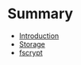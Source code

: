 # Summary

- [Introduction](./1_introduction.md)
- [Storage](./2_storage.md)
- [fscrypt](./3_fscrypt.md)

